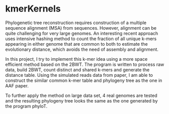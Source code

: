 # kmerKernels
Phylogenetic tree reconstruction requires construction of a multiple sequence alignment (MSA) from sequences. However, alignment can be quite challenging for very large genomes. An interesting recent approach uses intensive hashing method to count the fraction of all unique k-mers appearing in either genome that are common to both to estimate the evolutionary distance, which avoids the need of assembly and alignment. 

In this project, I try to implement this k-mer idea using a more space efficient method based on the 2BWT. The program is written to process raw data, build 2BWT, count distinct and shared k-mers and generate the distance table. Using the simulated reads data from paper, I am able to construct the similar common k-mer table and phylogeny tree as  the one in AAF paper. 

To further apply the method on large data set, 4 real genomes are tested and the resulting phylogeny tree looks the same as the one generated by the program phyloT.
